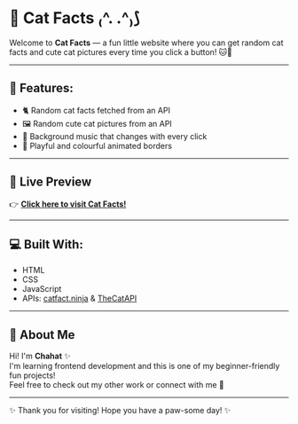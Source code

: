 # 🐾 Cat Facts ₍^. .^₎⟆

Welcome to **Cat Facts** — a fun little website where you can get random cat facts and cute cat pictures every time you click a button! 🐱💬

---

## 🌟 Features:
- 🐈 Random cat facts fetched from an API
- 🖼️ Random cute cat pictures from an API
- 🎵 Background music that changes with every click
- 🎨 Playful and colourful animated borders

---

## 🚀 Live Preview
👉 **[Click here to visit Cat Facts!](https://chahat-tyagi.github.io/cat_facts/)**

---

## 💻 Built With:
- HTML
- CSS
- JavaScript
- APIs: [catfact.ninja](https://catfact.ninja/) & [TheCatAPI](https://thecatapi.com/)

---

## 🌸 About Me
Hi! I'm **Chahat** ✨  
I'm learning frontend development and this is one of my beginner-friendly fun projects!  
Feel free to check out my other work or connect with me 🌟

---

✨ Thank you for visiting! Hope you have a paw-some day! ✨
